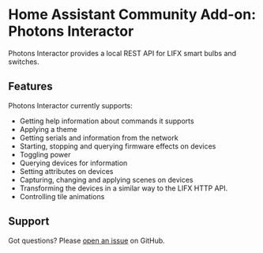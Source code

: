 # Home Assistant Community Add-on: Photons Interactor

Photons Interactor provides a local REST API for LIFX smart bulbs and switches.

## Features

Photons Interactor currently supports:

* Getting help information about commands it supports
* Applying a theme
* Getting serials and information from the network
* Starting, stopping and querying firmware effects on devices
* Toggling power
* Querying devices for information
* Setting attributes on devices
* Capturing, changing and applying scenes on devices
* Transforming the devices in a similar way to the LIFX HTTP API.
* Controlling tile animations

## Support

Got questions? Please [open an issue][issues] on GitHub.

[docs]: ./photons-interactor/DOCS.md
[issues]: https://github.com/djelibeybi/hassio-addons/issues
